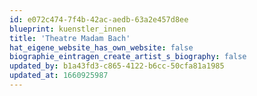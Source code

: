 ```yaml
---
id: e072c474-7f4b-42ac-aedb-63a2e457d8ee
blueprint: kuenstler_innen
title: 'Theatre Madam Bach'
hat_eigene_website_has_own_website: false
biographie_eintragen_create_artist_s_biography: false
updated_by: b1a43fd3-c865-4122-b6cc-50cfa81a1985
updated_at: 1660925987
---
```

